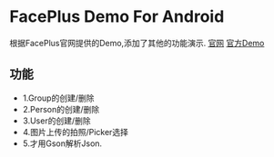# FacePlus Demo For Android

根据FacePlus官网提供的Demo,添加了其他的功能演示.
[官网](http://faceplusplus.com/)
[官方Demo](https://github.com/FacePlusPlus/facepp-java-sdk)

## 功能
 * 1.Group的创建/删除
 * 2.Person的创建/删除
 * 3.User的创建/删除
 * 4.图片上传的拍照/Picker选择
 * 5.才用Gson解析Json.  